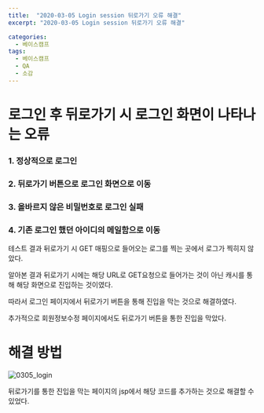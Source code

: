 ```yaml
---
title:  "2020-03-05 Login session 뒤로가기 오류 해결"
excerpt: "2020-03-05 Login session 뒤로가기 오류 해결"

categories:
  - 베이스캠프
tags:
  - 베이스캠프
  - QA
  - 소감
---
```


# 로그인 후 뒤로가기 시 로그인 화면이 나타나는 오류

### 1. 정상적으로 로그인
### 2. 뒤로가기 버튼으로 로그인 화면으로 이동
### 3. 올바르지 않은 비밀번호로 로그인 실패
### 4. 기존 로그인 했던 아이디의 메일함으로 이동


테스트 결과 뒤로가기 시 GET 매핑으로 들어오는 로그를 찍는 곳에서 로그가 찍히지 않았다.

알아본 결과 뒤로가기 시에는 해당 URL로 GET요청으로 들어가는 것이 아닌 캐시를 통해 해당 화면으로 진입하는 것이였다.

따라서 로그인 페이지에서 뒤로가기 버튼을 통해 진입을 막는 것으로 해결하였다.

추가적으로 회원정보수정 페이지에서도 뒤로가기 버튼을 통한 진입을 막았다.

# 해결 방법

![0305_login](https://imgur.com/rOSSsTN.png)

뒤로가기를 통한 진입을 막는 페이지의 jsp에서 해당 코드를 추가하는 것으로 해결할 수 있었다.